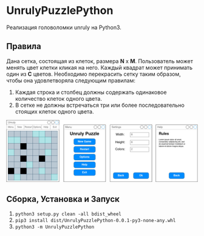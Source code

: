 # UnrulyPuzzlePython

Реализация головоломки unruly на Python3.

## Правила

Дана сетка, состоящая из клеток, размера **N** x **M**. Пользователь может менять цвет клетки кликая на него. Каждый квадрат может принимать один из **C** цветов. Необходимо перекрасить сетку таким образом, чтобы она удовлетворяла следующим правилам:
  1. Каждая строка и столбец должны содержать одинаковое количество клеток одного цвета.
  2. В сетке не должны встречаться три или более последовательно стоящих клеток одного цвета.

![UI Example](images/ui.jpg)

## Сборка, Установка и Запуск
  1. `python3 setup.py clean -all bdist_wheel`
  2. `pip3 install dist/UnrulyPuzzlePython-0.0.1-py3-none-any.whl`
  3. `python3 -m UnrulyPuzzlePython`
